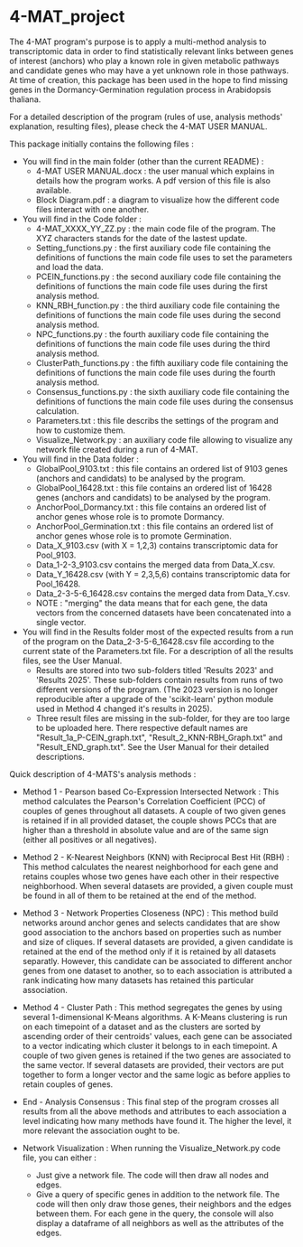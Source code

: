 # 4-MAT_project

The 4-MAT program's purpose is to apply a multi-method analysis to transcriptomic data in order to find statistically relevant links between genes of interest (anchors) who play a known role in given metabolic pathways and candidate genes who may have a yet unknown role in those pathways.
At time of creation, this package has been used in the hope to find missing genes in the Dormancy-Germination regulation process in Arabidopsis thaliana.

For a detailed description of the program (rules of use, analysis methods' explanation, resulting files), please check the 4-MAT USER MANUAL.

This package initially contains the following files :

- You will find in the main folder (other than the current README) :
	- 4-MAT USER MANUAL.docx : the user manual which explains in details how the program works. A pdf version of this file is also available.
	- Block Diagram.pdf : a diagram to visualize how the different code files interact with one another.
- You will find in the Code folder :
	- 4-MAT_XXXX_YY_ZZ.py : the main code file of the program. The XYZ characters stands for the date of the lastest update.
	- Setting_functions.py : the first auxiliary code file containing the definitions of functions the main code file uses to set the parameters and load the data.
	- PCEIN_functions.py : the second auxiliary code file containing the definitions of functions the main code file uses during the first analysis method.
	- KNN_RBH_function.py : the third auxiliary code file containing the definitions of functions the main code file uses during the second analysis method.
	- NPC_functions.py : the fourth auxiliary code file containing the definitions of functions the main code file uses during the third analysis method.
	- ClusterPath_functions.py : the fifth auxiliary code file containing the definitions of functions the main code file uses during the fourth analysis method.
	- Consensus_functions.py : the sixth auxiliary code file containing the definitions of functions the main code file uses during the consensus calculation.
	- Parameters.txt : this file describs the settings of the program and how to customize them.
	- Visualize_Network.py : an auxiliary code file allowing to visualize any network file created during a run of 4-MAT.
- You will find in the Data folder :
	- GlobalPool_9103.txt : this file contains an ordered list of 9103 genes (anchors and candidats) to be analysed by the program.
	- GlobalPool_16428.txt : this file contains an ordered list of 16428 genes (anchors and candidats) to be analysed by the program.
	- AnchorPool_Dormancy.txt : this file contains an ordered list of anchor genes whose role is to promote Dormancy.
	- AnchorPool_Germination.txt : this file contains an ordered list of anchor genes whose role is to promote Germination.
	- Data_X_9103.csv (with X = 1,2,3) contains transcriptomic data for Pool_9103.
	- Data_1-2-3_9103.csv contains the merged data from Data_X.csv.
	- Data_Y_16428.csv (with Y = 2,3,5,6) contains transcriptomic data for Pool_16428.
	- Data_2-3-5-6_16428.csv contains the merged data from Data_Y.csv.
 	- NOTE : "merging" the data means that for each gene, the data vectors from the concerned datasets have been concatenated into a single vector.
- You will find in the Results folder most of the expected results from a run of the program on the Data_2-3-5-6_16428.csv file according to the current state of the Parameters.txt file. For a description of all the results files, see the User Manual.
	- Results are stored into two sub-folders titled 'Results 2023' and 'Results 2025'. These sub-folders contain results from runs of two different versions of the program. (The 2023 version is no longer reproducible after a upgrade of the 'scikit-learn' python module used in Method 4 changed it's results in 2025).
	- Three result files are missing in the sub-folder, for they are too large to be uploaded here. There respective default names are "Result_1a_P-CEIN_graph.txt", "Result_2_KNN-RBH_Graph.txt" and "Result_END_graph.txt". See the User Manual for their detailed descriptions.

Quick description of 4-MATS's analysis methods :
- Method 1 - Pearson based Co-Expression Intersected Network : This method calculates the Pearson's Correlation Coefficient (PCC) of couples of genes throughout all datasets. A couple of two given genes is retained if in all provided dataset, the couple shows PCCs that are higher than a threshold in absolute value and are of the same sign (either all positives or all negatives).

- Method 2 - K-Nearest Neighbors (KNN) with Reciprocal Best Hit (RBH) : This method calculates the nearest neighborhood for each gene and retains couples whose two genes have each other in their respective neighborhood. When several datasets are provided, a given couple must be found in all of them to be retained at the end of the method.

- Method 3 - Network Properties Closeness (NPC) : This method build networks around anchor genes and selects candidates that are show good association to the anchors based on properties such as number and size of cliques. If several datasets are provided, a given candidate is retained at the end of the method only if it is retained by all datasets separatly. However, this candidate can be associated to different anchor genes from one dataset to another, so to each association is attributed a rank indicating how many datasets has retained this particular association.

- Method 4 - Cluster Path : This method segregates the genes by using several 1-dimensional K-Means algorithms. A K-Means clustering is run on each timepoint of a dataset and as the clusters are sorted by ascending order of their centroids' values, each gene can be associated to a vector indicating which cluster it belongs to in each timepoint. A couple of two given genes is retained if the two genes are associated to the same vector. If several datasets are provided, their vectors are put together to form a longer vector and the same logic as before applies to retain couples of genes.

- End - Analysis Consensus : This final step of the program crosses all results from all the above methods and attributes to each association a level indicating how many methods have found it. The higher the level, it more relevant the association ought to be.

- Network Visualization : When running the Visualize_Network.py code file, you can either :
 	- Just give a network file. The code will then draw all nodes and edges.
 	- Give a query of specific genes in addition to the network file. The code will then only draw those genes, their neighbors and the edges between them. For each gene in the query, the console will also display a dataframe of all neighbors as well as the attributes of the edges.
